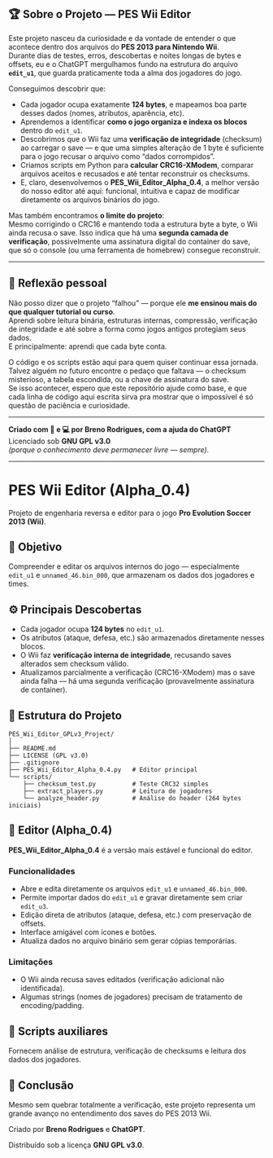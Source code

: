 
## 🏆 Sobre o Projeto — PES Wii Editor

Este projeto nasceu da curiosidade e da vontade de entender o que acontece dentro dos arquivos do **PES 2013 para Nintendo Wii**.  
Durante dias de testes, erros, descobertas e noites longas de bytes e offsets, eu e o ChatGPT mergulhamos fundo na estrutura do arquivo **`edit_u1`**, que guarda praticamente toda a alma dos jogadores do jogo.

Conseguimos descobrir que:
- Cada jogador ocupa exatamente **124 bytes**, e mapeamos boa parte desses dados (nomes, atributos, aparência, etc).  
- Aprendemos a identificar **como o jogo organiza e indexa os blocos** dentro do `edit_u1`.  
- Descobrimos que o Wii faz uma **verificação de integridade** (checksum) ao carregar o save — e que uma simples alteração de 1 byte é suficiente para o jogo recusar o arquivo como “dados corrompidos”.  
- Criamos scripts em Python para **calcular CRC16-XModem**, comparar arquivos aceitos e recusados e até tentar reconstruir os checksums.  
- E, claro, desenvolvemos o **PES_Wii_Editor_Alpha_0.4**, a melhor versão do nosso editor até aqui: funcional, intuitiva e capaz de modificar diretamente os arquivos binários do jogo.

Mas também encontramos **o limite do projeto**:  
Mesmo corrigindo o CRC16 e mantendo toda a estrutura byte a byte, o Wii ainda recusa o save. Isso indica que há uma **segunda camada de verificação**, possivelmente uma assinatura digital do container do save, que só o console (ou uma ferramenta de homebrew) consegue reconstruir.

---

## 💬 Reflexão pessoal

Não posso dizer que o projeto “falhou” — porque ele **me ensinou mais do que qualquer tutorial ou curso**.  
Aprendi sobre leitura binária, estruturas internas, compressão, verificação de integridade e até sobre a forma como jogos antigos protegiam seus dados.  
E principalmente: aprendi que cada byte conta.

O código e os scripts estão aqui para quem quiser continuar essa jornada.  
Talvez alguém no futuro encontre o pedaço que faltava — o checksum misterioso, a tabela escondida, ou a chave de assinatura do save.  
Se isso acontecer, espero que este repositório ajude como base, e que cada linha de código aqui escrita sirva pra mostrar que o impossível é só questão de paciência e curiosidade.

---

**Criado com 🧠 e 💻 por Breno Rodrigues, com a ajuda do ChatGPT**  
Licenciado sob **GNU GPL v3.0**  
*(porque o conhecimento deve permanecer livre — sempre).*

---


# PES Wii Editor (Alpha_0.4)

Projeto de engenharia reversa e editor para o jogo **Pro Evolution Soccer 2013 (Wii)**.

## 🎯 Objetivo
Compreender e editar os arquivos internos do jogo — especialmente `edit_u1` e `unnamed_46.bin_000`, que armazenam os dados dos jogadores e times.

## ⚙️ Principais Descobertas
- Cada jogador ocupa **124 bytes** no `edit_u1`.
- Os atributos (ataque, defesa, etc.) são armazenados diretamente nesses blocos.
- O Wii faz **verificação interna de integridade**, recusando saves alterados sem checksum válido.
- Atualizamos parcialmente a verificação (CRC16-XModem) mas o save ainda falha — há uma segunda verificação (provavelmente assinatura de container).

## 🧩 Estrutura do Projeto

```
PES_Wii_Editor_GPLv3_Project/
│
├── README.md
├── LICENSE (GPL v3.0)
├── .gitignore
├── PES_Wii_Editor_Alpha_0.4.py   # Editor principal
└── scripts/
    ├── checksum_test.py          # Teste CRC32 simples
    ├── extract_players.py        # Leitura de jogadores
    └── analyze_header.py         # Análise do header (264 bytes iniciais)
```

## 🧰 Editor (Alpha_0.4)
**PES_Wii_Editor_Alpha_0.4** é a versão mais estável e funcional do editor.

### Funcionalidades
- Abre e edita diretamente os arquivos `edit_u1` e `unnamed_46.bin_000`.
- Permite importar dados do `edit_u1` e gravar diretamente sem criar `edit_u3`.
- Edição direta de atributos (ataque, defesa, etc.) com preservação de offsets.
- Interface amigável com ícones e botões.
- Atualiza dados no arquivo binário sem gerar cópias temporárias.

### Limitações
- O Wii ainda recusa saves editados (verificação adicional não identificada).
- Algumas strings (nomes de jogadores) precisam de tratamento de encoding/padding.

## 🧪 Scripts auxiliares
Fornecem análise de estrutura, verificação de checksums e leitura dos dados dos jogadores.

## 🧠 Conclusão
Mesmo sem quebrar totalmente a verificação, este projeto representa um grande avanço no entendimento dos saves do PES 2013 Wii.

Criado por **Breno Rodrigues** e **ChatGPT**.

Distribuído sob a licença **GNU GPL v3.0**.
